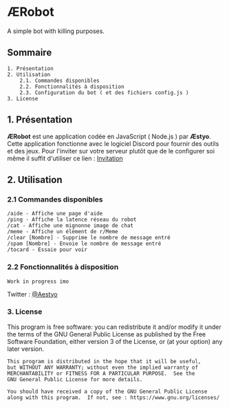 # ÆRobot

A simple bot with killing purposes.

## Sommaire

    1. Présentation
    2. Utilisation
        2.1. Commandes disponibles
        2.2. Fonctionnalités à disposition
        2.3. Configuration du bot ( et des fichiers config.js )
    3. License

## 1. Présentation

**ÆRobot** est une application codée en JavaScript ( Node.js ) par **Æstyo**. Cette application fonctionne avec le logiciel Discord pour fournir des outils et des jeux.
Pour l'inviter sur votre serveur plutôt que de le configurer soi même il suffit d'utiliser ce lien : [Invitation](https://bit.ly/2AlIDFK "Invitation")

## 2. Utilisation

### 2.1 Commandes disponibles

    /aide - Affiche une page d'aide
    /ping - Affiche la latence réseau du robot
    /cat - Affiche une mignonne image de chat
    /meme - Affiche un élément de r/Meme
    /clear [Nombre] - Supprime le nombre de message entré
    /spam [Nombre] - Envoie le nombre de message entré
    /tocard - Essaie pour voir

### 2.2 Fonctionnalités à disposition

    Work in progress imo

Twitter : [@Aestyo](https://bit.ly/2XNKxHl "@Aestyo")

### 3. License

  This program is free software: you can redistribute it and/or modify
    it under the terms of the GNU General Public License as published by
    the Free Software Foundation, either version 3 of the License, or
    (at your option) any later version.

    This program is distributed in the hope that it will be useful,
    but WITHOUT ANY WARRANTY; without even the implied warranty of
    MERCHANTABILITY or FITNESS FOR A PARTICULAR PURPOSE.  See the
    GNU General Public License for more details.

    You should have received a copy of the GNU General Public License
    along with this program.  If not, see : https://www.gnu.org/licenses/
